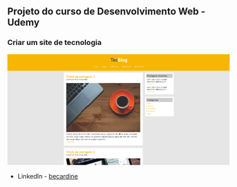 ## Projeto do curso de Desenvolvimento Web - Udemy

### Criar um site de tecnologia

![](/imagens/screenshot.png)


- LinkedIn - [becardine](https://www.linkedin.com/in/becardine)
